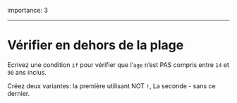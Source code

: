 importance: 3

---

# Vérifier en dehors de la plage

Ecrivez une condition `if` pour vérifier que l’`age` n’est PAS compris entre `14` et `90` ans inclus.

Créez deux variantes: la première utilisant NOT `!`, La seconde - sans ce dernier.
